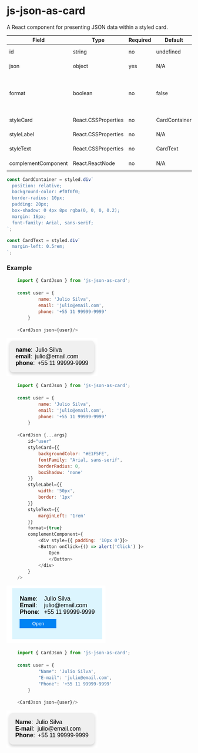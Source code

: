 # js-json-as-card
A React component for presenting JSON data within a styled card.

| Field               | Type                | Required | Default        | Description                                                                   |
| ------------------- | ------------------- | -------- | -------------- | ----------------------------------------------------------------------------- |
| id                  | string              | no       | undefined      | Id of the HTML.                                                               |
| json                | object              | yes      | N/A            | JSON for presentation.                                                        |
| format              | boolean             | no       | false          | Format label like `name` => `Name` or `primary_email` => `Primary email`.     |
| styleCard           | React.CSSProperties | no       | CardContainer  | Object style for the card.                                                    |
| styleLabel          | React.CSSProperties | no       | N/A            | Object style for the labels.                                                  |
| styleText           | React.CSSProperties | no       | CardText       | Object style for the text.                                                    |
| complementComponent | React.ReactNode     | no       | N/A            | Object style for the text.                                                    |

```js
const CardContainer = styled.div`
  position: relative;
  background-color: #f0f0f0;
  border-radius: 10px;
  padding: 20px;
  box-shadow: 0 4px 8px rgba(0, 0, 0, 0.2);
  margin: 16px;
  font-family: Arial, sans-serif;
`;
```

```js
const CardText = styled.div`
  margin-left: 0.5rem;
`;
```

### Example

```js
    import { CardJson } from 'js-json-as-card';

    const user = {
            name: 'Julio Silva',
            email: 'julio@email.com',
            phone: '+55 11 99999-9999'
        }

    <CardJson json={user}/>
```

![Example](./public/default.png)

```js
    import { CardJson } from 'js-json-as-card';

    const user = {
            name: 'Julio Silva',
            email: 'julio@email.com',
            phone: '+55 11 99999-9999'
        }

    <CardJson {...args} 
        id="user"
        styleCard={{
            backgroundColor: "#E1F5FE", 
            fontFamily: "Arial, sans-serif",
            borderRadius: 0,
            boxShadow: 'none'
        }} 
        styleLabel={{
            width: '50px',
            border: '1px'
        }}
        styleText={{
            marginLeft: '1rem'
        }}
        format={true}
        complementComponent={
            <div style={{ padding: '10px 0'}}>
            <Button onClick={() => alert('Click') }>
                Open
                </Button>
            </div>
        }
    />
```

![Example](./public/styled.png)


```js
    import { CardJson } from 'js-json-as-card';

    const user = {
            "Name": 'Julio Silva',
            "E-mail": 'julio@email.com',
            "Phone": '+55 11 99999-9999'
        }

    <CardJson json={user}/>
```

![Example](./public/customJson.png)